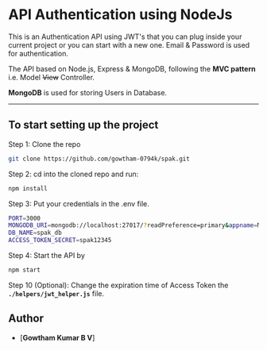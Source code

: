 # API Authentication using NodeJs

This is an Authentication API using JWT's that you can plug inside your current project or you can start with a new one. Email & Password is used for authentication.

The API based on Node.js, Express & MongoDB, following the **MVC pattern** i.e. Model ~~View~~ Controller.

**MongoDB** is used for storing Users in Database.

---

## To start setting up the project

Step 1: Clone the repo

```bash
git clone https://github.com/gowtham-0794k/spak.git
```

Step 2: cd into the cloned repo and run:

```bash
npm install
```

Step 3: Put your credentials in the .env file.

```bash
PORT=3000
MONGODB_URI=mongodb://localhost:27017/?readPreference=primary&appname=MongoDB%20Compass&ssl=false
DB_NAME=spak_db
ACCESS_TOKEN_SECRET=spak12345
```

Step 4: Start the API by

```bash
npm start
```

Step 10 (Optional): Change the expiration time of Access Token the **`./helpers/jwt_helper.js`** file.

## Author

- [**Gowtham Kumar B V**]
